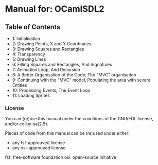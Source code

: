 # Manual for: OCamlSDL2

## Table of Contents

- 1: Initialisation
- 2: Drawing Points, X and Y Coordinates
- 3: Drawing Squares and Rectangles
- 4: Transparency
- 5: Drawing Lines
- 6: Filling Squares and Rectangles,
      And Signatures
- 7: Animation Loop,
      And Recursion
- 8: A Better Organisation of the Code,
      The "MVC" organisation
- 9: Continuing with the "MVC" model,
      Populating the area with several Entities
- 10: Processing Events, The Event Loop
- 11: Loading Sprites

### License

You can (re)use this manual under the conditions
of the GNU/FDL license, and/or cc-by-sa(2.5).

Pieces of code from this manual can be (re)used
under either:
- any fsf-approuved license
- any osi-approuved license

fsf: free-software foundation
osi: open-source initiative
